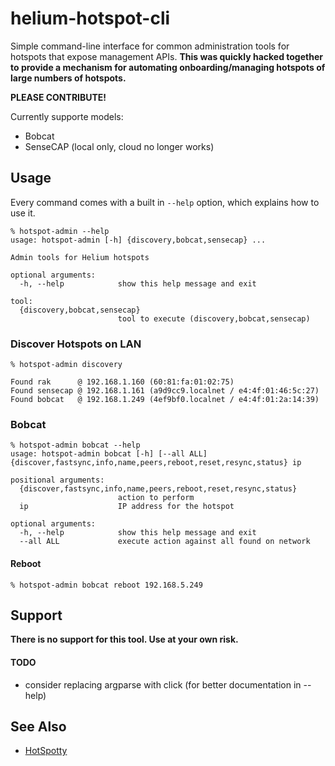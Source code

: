 # helium-hotspot-cli

Simple command-line interface for common administration tools for hotspots that
expose management APIs. **This was quickly hacked together to provide a mechanism
for automating onboarding/managing hotspots of large numbers of hotspots.**

**PLEASE CONTRIBUTE!**

Currently supporte models:

* Bobcat
* SenseCAP (local only, cloud no longer works)

## Usage

Every command comes with a built in `--help` option, which explains how to use it.

```console
% hotspot-admin --help
usage: hotspot-admin [-h] {discovery,bobcat,sensecap} ...

Admin tools for Helium hotspots

optional arguments:
  -h, --help            show this help message and exit

tool:
  {discovery,bobcat,sensecap}
                        tool to execute (discovery,bobcat,sensecap)
```
### Discover Hotspots on LAN

```console
% hotspot-admin discovery

Found rak      @ 192.168.1.160 (60:81:fa:01:02:75)
Found sensecap @ 192.168.1.161 (a9d9cc9.localnet / e4:4f:01:46:5c:27)
Found bobcat   @ 192.168.1.249 (4ef9bf0.localnet / e4:4f:01:2a:14:39)
```

### Bobcat

```console
% hotspot-admin bobcat --help
usage: hotspot-admin bobcat [-h] [--all ALL] {discover,fastsync,info,name,peers,reboot,reset,resync,status} ip

positional arguments:
  {discover,fastsync,info,name,peers,reboot,reset,resync,status}
                        action to perform
  ip                    IP address for the hotspot

optional arguments:
  -h, --help            show this help message and exit
  --all ALL             execute action against all found on network
```

#### Reboot

```console
% hotspot-admin bobcat reboot 192.168.5.249
```

## Support

**There is no support for this tool. Use at your own risk.**

#### TODO

* consider replacing argparse with click (for better documentation in --help)

## See Also

* [HotSpotty](https://app.hotspotty.net/?ref=helium)
